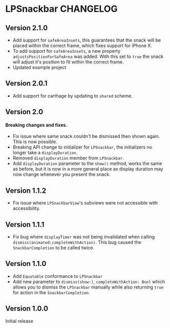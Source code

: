 # LPSnackbar CHANGELOG

## Version 2.1.0

- Add support for `safeAreaInsets`, this guarantees that the snack will be placed within the correct frame, which fixes support for iPhone X.
- To add support for `safeAreaInsets`, a new property `adjustsPositionForSafeArea` was added. With this set to `true` the snack will adjust it's position to fit within the correct frame.
- Updated example project

## Version 2.0.1

- Add support for carthage by updating to `shared` scheme.

## Version 2.0

#### Breaking changes and fixes.
- Fix issue where same snack couldn't be dismissed then shown again. This is now possible.
- Breaking API change to initializer for `LPSnackbar`, the initializers no longer take a `displayDuration`. 
- Removed `displayDuration` member from `LPSnackbar`.
- Add `displayDuration` parameter to the `show()` method, works the same as before, but it is now in a more general place as display duration may now change whenever you present the snack.


## Version 1.1.2

- Fix issue where `LPSnackbarView`'s subviews were not accessible with accessibility.

## Version 1.1.1

- Fix bug where `displayTimer` was not being invalidated when calling `dismiss(animated:completeWithAction)`. This bug caused the `SnackbarCompletion` to be called twice.

## Version 1.1.0

- Add `Equatable` conformance to `LPSnackbar`
- Add new parameter to `dismiss(show:)`, `completeWithAction: Bool` which allows you to dismiss the `LPSnackbar` manually while also returning `true` for action in the `SnackbarCompletion`.

## Version 1.0.0

Initial release